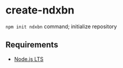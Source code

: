 # create-ndxbn

`npm init ndxbn` command; initialize repository

## Requirements

- [Node.js LTS](https://nodejs.org)
